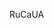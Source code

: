 RuCaUA


<!---
rucaua/rucaua is a ✨ special ✨ repository because its `README.md` (this file) appears on your GitHub profile.
You can click the Preview link to take a look at your changes.
--->
